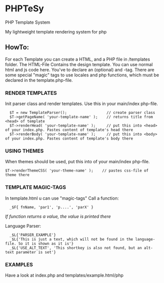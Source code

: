 # PHPTeSy
PHP Template System

My lightweight template rendering system for php

## HowTo:
For each Template you can create a HTML, and a PHP file in /templates folder.
The HTML-File Contains the design template.
You can use normal html and js code here. You've to declare an <head>(optional) and <body>-tag.
There are some special "magic" tags to use locales and php functions, which must be declared in the template.php-file. 

### RENDER TEMPLATES
Init parser class and render templates. Use this in your main/index php-file.
``` 
  $T = new TemplateParser();                  // create parser class
  $T->getPageName( 'your-template-name' );    // returns title from <head> of template
  $T->renderHead( 'your-template-name' );     // put this into <head> of your index.php. Pastes content of template's head there
  $T->renderBody( 'your-template-name' );     // put this into <body> of your index.php. Pastes content of template's body there
```

### USING THEMES 
When themes should be used, put this into <head> of your main/index php-file. 
```
$T->renderThemeCSS( 'your-theme-name' );    // pastes css-file of theme there 
```

### TEMPLATE MAGIC-TAGS 
In template.html u can use "magic-tags"
Call a function: 
```   
  _$F{ fnName, 'par1', 'p....', 'parX' }
```
*If function returns a value, the value is printed there*

Language Parser:    
```
  _$L{'PARSER_EXAMPLE'}
  _$L{'This is just a text, which will not be found in the language-file. So it is shown as it is'}
  _$L{'USE_ALT_TEXT', 'This shortkey is also not found, but an alt-text parameter is set'}
```                   

### EXAMPLES
Have a look at index.php and templates/example.html/php
